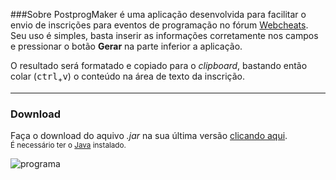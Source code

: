###Sobre
PostprogMaker é uma aplicação desenvolvida para facilitar o envio de inscrições para eventos de programação no fórum [Webcheats](http://www.webcheats.com.br/forum/programacao-zone/). Seu uso é simples, basta inserir as informações corretamente nos campos e pressionar o botão **Gerar** na parte inferior a aplicação.

O resultado será formatado e copiado para o *clipboard*, bastando então colar (<kbd>ctrl</kbd><sub>+</sub><kbd>v</kbd>) o conteúdo na área de texto da inscrição.

----------

### Download
Faça o download do aquivo *.jar* na sua última versão [clicando aqui](https://github.com/Iazzetta/Postprog-Maker/releases/tag/2.0).<br>
<sub>É necessário ter o [Java](https://www.java.com/pt_BR/download/) instalado.</sub>

![programa][1]


[1]:http://i.imgur.com/tqVKX3N.jpg
